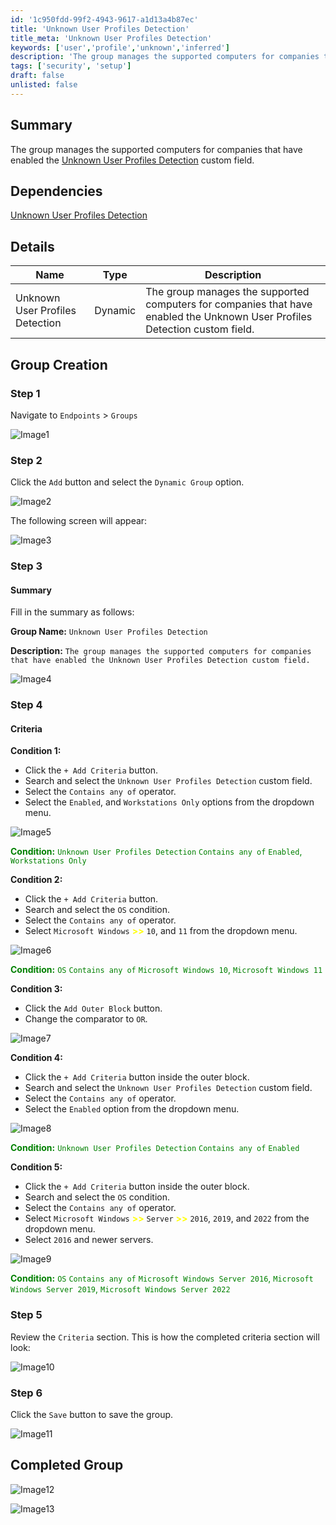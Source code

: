 ```yaml
---
id: '1c950fdd-99f2-4943-9617-a1d13a4b87ec'
title: 'Unknown User Profiles Detection'
title_meta: 'Unknown User Profiles Detection'
keywords: ['user','profile','unknown','inferred']
description: 'The group manages the supported computers for companies that have enabled the Unknown User Profiles Detection custom field.'
tags: ['security', 'setup']
draft: false
unlisted: false
---
```


## Summary

The group manages the supported computers for companies that have enabled the [Unknown User Profiles Detection](../custom-fields/unknown-user-profiles-detection.md) custom field.

## Dependencies

[Unknown User Profiles Detection](../custom-fields/unknown-user-profiles-detection.md)

## Details

| Name | Type  | Description |
| ------ | ------ | ----------- |
| Unknown User Profiles Detection | Dynamic  | The group manages the supported computers for companies that have enabled the Unknown User Profiles Detection custom field. |

## Group Creation

### Step 1

Navigate to `Endpoints` > `Groups`

![Image1](../../../static/img/cwrmm-group-unknown-user-profiles-detection/Image1.png)

### Step 2

Click the `Add` button and select the `Dynamic Group` option.

![Image2](../../../static/img/cwrmm-group-unknown-user-profiles-detection/Image2.png)

The following screen will appear:

![Image3](../../../static/img/cwrmm-group-unknown-user-profiles-detection/Image3.png)

### Step 3

#### Summary

Fill in the summary as follows:

**Group Name:** `Unknown User Profiles Detection`

**Description:** `The group manages the supported computers for companies that have enabled the Unknown User Profiles Detection custom field.`

![Image4](../../../static/img/cwrmm-group-unknown-user-profiles-detection/Image4.png)

### Step 4

#### Criteria

**Condition 1:**

- Click the `+ Add Criteria` button.
- Search and select the `Unknown User Profiles Detection` custom field.
- Select the `Contains any of` operator.
- Select the `Enabled`, and `Workstations Only` options from the dropdown menu.

![Image5](../../../static/img/cwrmm-group-unknown-user-profiles-detection/Image5.png)

<span style="color: green;"> **Condition:** `Unknown User Profiles Detection` `Contains any of` `Enabled`, `Workstations Only` </span>

**Condition 2:**

- Click the `+ Add Criteria` button.
- Search and select the `OS` condition.
- Select the `Contains any of` operator.
- Select `Microsoft Windows` <span style="color: yellow;">**>>**</span> `10`, and `11` from the dropdown menu.

![Image6](../../../static/img/cwrmm-group-unknown-user-profiles-detection/Image6.png)

<span style="color: green;"> **Condition:** `OS` `Contains any of` `Microsoft Windows 10`, `Microsoft Windows 11` </span>

**Condition 3:**

- Click the `Add Outer Block` button.
- Change the comparator to `OR`.

![Image7](../../../static/img/cwrmm-group-unknown-user-profiles-detection/Image7.png)

**Condition 4:**

- Click the `+ Add Criteria` button inside the outer block.
- Search and select the `Unknown User Profiles Detection` custom field.
- Select the `Contains any of` operator.
- Select the `Enabled` option from the dropdown menu.

![Image8](../../../static/img/cwrmm-group-unknown-user-profiles-detection/Image8.png)

<span style="color: green;"> **Condition:** `Unknown User Profiles Detection` `Contains any of` `Enabled` </span>

**Condition 5:**

- Click the `+ Add Criteria` button inside the outer block.
- Search and select the `OS` condition.
- Select the `Contains any of` operator.
- Select `Microsoft Windows` <span style="color: yellow;">**>>**</span> `Server` <span style="color: yellow;">**>>**</span> `2016`, `2019`, and `2022` from the dropdown menu.
- Select `2016` and newer servers.

![Image9](../../../static/img/cwrmm-group-unknown-user-profiles-detection/Image9.png)

<span style="color: green;"> **Condition:** `OS` `Contains any of` `Microsoft Windows Server 2016`, `Microsoft Windows Server 2019`, `Microsoft Windows Server 2022`</span>

### Step 5

Review the `Criteria` section. This is how the completed criteria section will look: 

![Image10](../../../static/img/cwrmm-group-unknown-user-profiles-detection/Image10.png)

### Step 6

Click the `Save` button to save the group.

![Image11](../../../static/img/cwrmm-group-unknown-user-profiles-detection/Image11.png)

## Completed Group

![Image12](../../../static/img/cwrmm-group-unknown-user-profiles-detection/Image12.png)

![Image13](../../../static/img/cwrmm-group-unknown-user-profiles-detection/Image13.png)